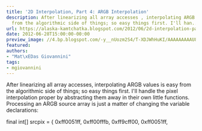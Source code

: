 ```yaml
---
title: '2D Interpolation, Part 4: ARGB Interpolation'
description: After linearizing all array accesses , interpolating ARGB values is easy
  from the algorithmic side of things; so easy things first. I'll han...
url: https://alaska-kamtchatka.blogspot.com/2012/06/2d-interpolation-part-4-argb.html
date: 2012-06-28T15:00:00-00:00
preview_image: //4.bp.blogspot.com/-y__nUozm2S4/T-XDJWhHuKI/AAAAAAAAAU8/AnMnevHLMC4/w1200-h630-p-k-no-nu/interp3.png
featured:
authors:
- "Mat\xEDas Giovannini"
tags:
- mgiovannini
---
```


After linearizing all array accesses, interpolating ARGB values is easy from the algorithmic side of things; so easy things first. I'll handle the pixel interpolation proper by abstracting them away in their own little functions. Processing an ARGB source array is just a matter of changing the variable declarations:


final int[] srcpix = {
0xff0051ff, 0xff00fffb, 0xff9cff00, 0xff0051ff,

